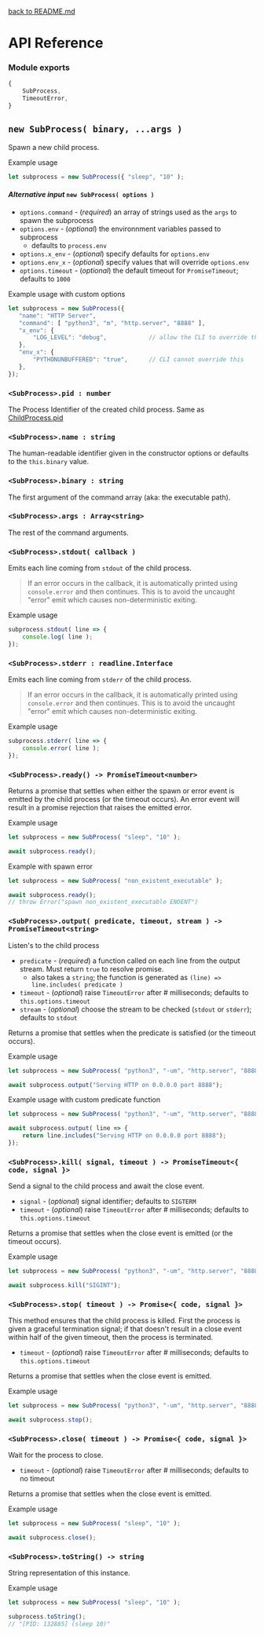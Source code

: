 [back to README.md](../README.md)

# API Reference

### Module exports
```javascript
{
    SubProcess,
    TimeoutError,
}
```

## `new SubProcess( binary, ...args )`
Spawn a new child process.

Example usage
```javascript
let subprocess = new SubProcess({ "sleep", "10" );
```

#### *Alternative input* `new SubProcess( options )`

- `options.command` - (*required*) an array of strings used as the `args` to spawn the subprocess
- `options.env` - (*optional*) the environnment variables passed to subprocess
  - defaults to `process.env`
- `options.x_env` - (*optional*) specify defaults for `options.env`
- `options.env_x` - (*optional*) specify values that will override `options.env`
- `options.timeout` - (*optional*) the default timeout for `PromiseTimeout`; defaults to `1000`

Example usage with custom options
```javascript
let subprocess = new SubProcess({
   "name": "HTTP Server",
   "command": [ "python3", "m", "http.server", "8888" ],
   "x_env": {
       "LOG_LEVEL": "debug",            // allow the CLI to override this log level
   },
   "env_x": {
       "PYTHONUNBUFFERED": "true",      // CLI cannot override this
   },
});
```


### `<SubProcess>.pid : number`
The Process Identifier of the created child process.  Same as
[ChildProcess.pid](https://nodejs.org/api/child_process.html#child_process_subprocess_pid)


### `<SubProcess>.name : string`
The human-readable identifier given in the constructor options or defaults to the `this.binary`
value.


### `<SubProcess>.binary : string`
The first argument of the command array (aka: the executable path).


### `<SubProcess>.args : Array<string>`
The rest of the command arguments.


### `<SubProcess>.stdout( callback )`
Emits each line coming from `stdout` of the child process.

> If an error occurs in the callback, it is automatically printed using `console.error` and then
> continues.  This is to avoid the uncaught "error" emit which causes non-deterministic exiting.

Example usage
```javascript
subprocess.stdout( line => {
    console.log( line );
});
```


### `<SubProcess>.stderr : readline.Interface`
Emits each line coming from `stderr` of the child process.

> If an error occurs in the callback, it is automatically printed using `console.error` and then
> continues.  This is to avoid the uncaught "error" emit which causes non-deterministic exiting.

Example usage
```javascript
subprocess.stderr( line => {
    console.error( line );
});
```


### `<SubProcess>.ready() -> PromiseTimeout<number>`
Returns a promise that settles when either the spawn or error event is emitted by the child process
(or the timeout occurs).  An error event will result in a promise rejection that raises the emitted
error.

Example usage
```javascript
let subprocess = new SubProcess( "sleep", "10" );

await subprocess.ready();
```

Example with spawn error
```javascript
let subprocess = new SubProcess( "non_existent_executable" );

await subprocess.ready();
// throw Error("spawn non_existent_executable ENOENT")
```


### `<SubProcess>.output( predicate, timeout, stream ) -> PromiseTimeout<string>`
Listen's to the child process

- `predicate` - (*required*) a function called on each line from the output stream.  Must return
  `true` to resolve promise.
  - also takes a `string`; the function is generated as `(line) => line.includes( predicate )`
- `timeout` - (*optional*) raise `TimeoutError` after # milliseconds; defaults to `this.options.timeout`
- `stream` - (*optional*) choose the stream to be checked (`stdout` or `stderr`); defaults to `stdout`

Returns a promise that settles when the predicate is satisfied (or the timeout occurs).

Example usage
```javascript
let subprocess = new SubProcess( "python3", "-um", "http.server", "8888" );

await subprocess.output("Serving HTTP on 0.0.0.0 port 8888");
```

Example usage with custom predicate function
```javascript
let subprocess = new SubProcess( "python3", "-um", "http.server", "8888" );

await subprocess.output( line => {
    return line.includes("Serving HTTP on 0.0.0.0 port 8888");
});
```


### `<SubProcess>.kill( signal, timeout ) -> PromiseTimeout<{ code, signal }>`
Send a signal to the child process and await the close event.

- `signal` - (*optional*) signal identifier; defaults to `SIGTERM`
- `timeout` - (*optional*) raise `TimeoutError` after # milliseconds; defaults to `this.options.timeout`

Returns a promise that settles when the close event is emitted (or the timeout occurs).

Example usage
```javascript
let subprocess = new SubProcess( "python3", "-um", "http.server", "8888" );

await subprocess.kill("SIGINT");
```


### `<SubProcess>.stop( timeout ) -> Promise<{ code, signal }>`
This method ensures that the child process is killed.  First the process is given a graceful
termination signal; if that doesn't result in a close event within half of the given timeout, then
the process is terminated.

- `timeout` - (*optional*) raise `TimeoutError` after # milliseconds; defaults to `this.options.timeout`

Returns a promise that settles when the close event is emitted.

Example usage
```javascript
let subprocess = new SubProcess( "python3", "-um", "http.server", "8888" );

await subprocess.stop();
```


### `<SubProcess>.close( timeout ) -> Promise<{ code, signal }>`
Wait for the process to close.

- `timeout` - (*optional*) raise `TimeoutError` after # milliseconds; defaults to no timeout

Returns a promise that settles when the close event is emitted.

Example usage
```javascript
let subprocess = new SubProcess( "sleep", "10" );

await subprocess.close();
```


### `<SubProcess>.toString() -> string`
String representation of this instance.

Example usage
```javascript
let subprocess = new SubProcess( "sleep", "10" );

subprocess.toString();
// "[PID: 132885] (sleep 10)"
```
